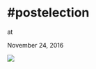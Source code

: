 # #postelection










at

November 24, 2016















![](Screenshot%2Bfrom%2B2016-11-24%2B08-16-33.png)
